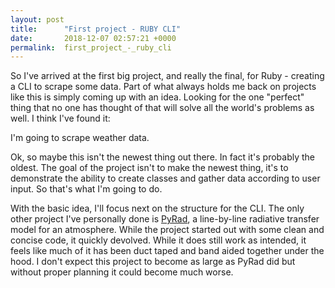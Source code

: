 ```yaml
---
layout: post
title:      "First project - RUBY CLI"
date:       2018-12-07 02:57:21 +0000
permalink:  first_project_-_ruby_cli
---
```



So I've arrived at the first big project, and really the final, for Ruby - creating a CLI to scrape some data. Part of what always holds me back on projects like this is simply coming up with an idea. Looking for the one "perfect" thing that no one has thought of that will solve all the world's problems as well. I think I've found it:

I'm going to scrape weather data.

Ok, so maybe this isn't the newest thing out there. In fact it's probably the oldest. The goal of the project isn't to make the newest thing, it's to demonstrate the ability to create classes and gather data according to user input. So that's what I'm going to do. 

With the basic idea, I'll focus next on the structure for the CLI. The only other project I've personally done is [PyRad](https://github.com/bschrag620/PyRad), a line-by-line radiative transfer model for an atmosphere. While the project started out with some clean and concise code, it quickly devolved. While it does still work as intended, it feels like much of it has been duct taped and band aided together under the hood. I don't expect this project to become as large as PyRad did but without proper planning it could become much worse.
